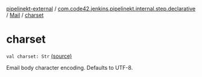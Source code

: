 [pipelinekt-external](../../index.md) / [com.code42.jenkins.pipelinekt.internal.step.declarative](../index.md) / [Mail](index.md) / [charset](./charset.md)

# charset

`val charset: Str` [(source)](https://github.com/code42/pipelinekt/tree/master/internal/src/main/kotlin/com/code42/jenkins/pipelinekt/internal/step/declarative/Mail.kt#L23)

Email body character encoding. Defaults to UTF-8.


